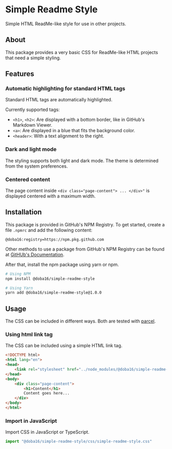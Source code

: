 # Simple Readme Style

Simple HTML ReadMe-like style for use in other projects.

## About

This package provides a very basic CSS for ReadMe-like HTML projects that need a simple styling.

## Features

### Automatic highlighting for standard HTML tags

Standard HTML tags are automatically highlighted.

Currently supported tags:

- `<h1>`, `<h2>`: Are displayed with a bottom border, like in GitHub's Markdown Viewer.
- `<a>`: Are displayed in a blue that fits the background color.
- `<header>`: With a text alignment to the right.

### Dark and light mode

The styling supports both light and dark mode.
The theme is determined from the system preferences.

### Centered content

The page content inside `<div class="page-content"> ... </div>"` is displayed centered with a maximum width.

## Installation

This package is provided in GitHub's NPM Registry. To get started, create a file `.npmrc` and add the following content:

```
@doba16:registry=https://npm.pkg.github.com
```

Other methods to use a package from GitHub's NPM Registry can be found at [GitHUb's Documentation](https://docs.github.com/en/packages/working-with-a-github-packages-registry/working-with-the-npm-registry).

After that, install the npm package using yarn or npm.

```bash
# Using NPM
npm install @doba16/simple-readme-style

# Using Yarn
yarn add @doba16/simple-readme-style@1.0.0
```

## Usage

The CSS can be included in different ways. Both are tested with [parcel](https://parceljs.org/).

### Using html link tag

The CSS can be included using a simple HTML link tag.

```html
<!DOCTYPE html>
<html lang="en">
<head>
    <link rel="stylesheet" href="../node_modules/@doba16/simple-readme-style/css/simple-readme-style.css">
</head>
<body>
    <div class="page-content">
        <h1>Content</h1>
        Content goes here...
    </div>
</body>
</html>
```

### Import in JavaScript

Import CSS in JavaScript or TypeScript.

```js
import "@doba16/simple-readme-style/css/simple-readme-style.css"
```
